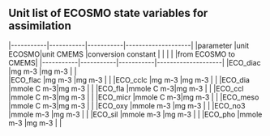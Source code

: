 ## Unit list of ECOSMO state variables for assimilation


|-----------|-----------|-----------|--------------------| 
|parameter  |unit ECOSMO|unit CMEMS |conversion constant | 
|           |           |           |from ECOSMO to CMEMS|
|-----------|-----------|-----------|--------------------| 
|ECO_diac   |mg m-3     |mg m-3     |                    |  
|ECO_flac   |mg m-3     |mg m-3     |                    |
|ECO_cclc   |mg m-3     |mg m-3     |                    |
|ECO_dia    |mmole C m-3|mg m-3     |                    |
|ECO_fla    |mmole C m-3|mg m-3     |                    |
|ECO_ccl    |mmole C m-3|mg m-3     |                    |
|ECO_micr   |mmole C m-3|mg m-3     |                    |
|ECO_meso   |mmole C m-3|mg m-3     |                    |
|ECO_oxy    |mmole m-3  |mg m-3     |                    |
|ECO_no3    |mmole m-3  |mg m-3     |                    |
|ECO_sil    |mmole m-3  |mg m-3     |                    |
|ECO_pho    |mmole m-3  |mg m-3     |                    | 

